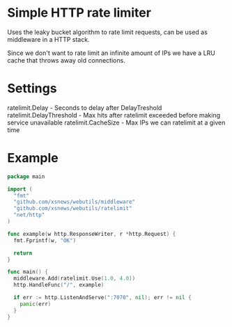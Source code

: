 Simple HTTP rate limiter
==========================
Uses the leaky bucket algorithm to rate limit requests, can be used as middleware in a HTTP stack.

Since we don't want to rate limit an infinite amount of IPs we have a LRU cache that throws away old
connections.

Settings
========
ratelimit.Delay           - Seconds to delay after DelayTreshold
ratelimit.DelayThreshold  - Max hits after ratelimit exceeded before making service unavailable
ratelimit.CacheSize       -  Max IPs we can ratelimit at a given time

Example
=======

```go
package main

import (
  "fmt"
  "github.com/xsnews/webutils/middleware"
  "github.com/xsnews/webutils/ratelimit"
  "net/http"
)

func example(w http.ResponseWriter, r *http.Request) {
  fmt.Fprintf(w, "OK")

  return
}

func main() {
  middleware.Add(ratelimit.Use(1.0, 4.0))
  http.HandleFunc("/", example)

  if err := http.ListenAndServe(":7070", nil); err != nil {
    panic(err)
  }
}
```

